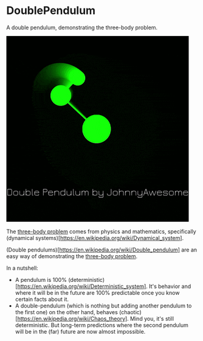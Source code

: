 # DoublePendulum

A double pendulum, demonstrating the three-body problem.

![Double Pendulum three-body problem](https://github.com/johnnyawesome/DoublePendulum/blob/main/DoublePendulum/DemoImages/DoublePendulum.gif?raw=true)

The [three-body problem]([https://www.google.com](https://en.wikipedia.org/wiki/Three-body_problem)https://en.wikipedia.org/wiki/Three-body_problem) comes from physics and mathematics, specifically (dynamical systems)[https://en.wikipedia.org/wiki/Dynamical_system].

(Double pendulums)[https://en.wikipedia.org/wiki/Double_pendulum] are an easy way of demonstrating the [three-body problem]([https://www.google.com](https://en.wikipedia.org/wiki/Three-body_problem)https://en.wikipedia.org/wiki/Three-body_problem).

In a nutshell:

- A pendulum is 100% (deterministic)[https://en.wikipedia.org/wiki/Deterministic_system]. It's behavior and where it will be in the future are 100% predictable once you know certain facts about it.
- A double-pendulum (which is nothing but adding another pendulum to the first one) on the other hand, behaves (chaotic)[https://en.wikipedia.org/wiki/Chaos_theory]. Mind you, it's still deterministic. But long-term predictions where the second pendulum will be in the (far) future are now almost impossible.
